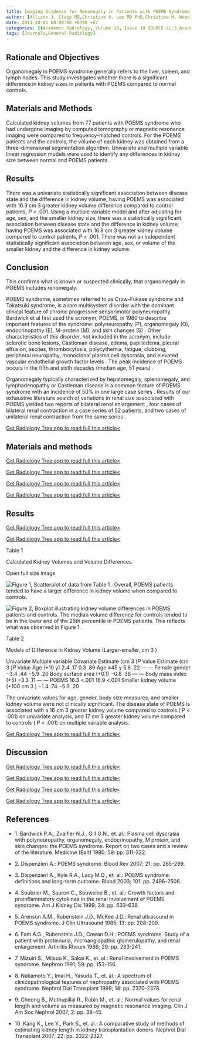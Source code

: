 ```yaml
---
title: Imaging Evidence for Renomegaly in Patients with POEMS Syndrome
author: [Allison J. Clapp MD,Christine U. Lee MD PhD,Christina M. Wood-Wentz MS,Nelson Leung MD,Angela Dispenzieri MD]
date: 2011-10-01 00:00:00 +0700 +07
categories: [{Academic Radiology, Volume 18, Issue 10 SOURCE CL_S_AcademicRadiologyVolume18Issue10 1}]
tags: [Journals,General Radiology]
---
```

## Rationale and Objectives

Organomegaly in POEMS syndrome generally refers to the liver, spleen, and lymph nodes. This study investigates whether there is a significant difference in kidney sizes in patients with POEMS compared to normal controls.

## Materials and Methods

Calculated kidney volumes from 77 patients with POEMS syndrome who had undergone imaging by computed tomography or magnetic resonance imaging were compared to frequency-matched controls. For the POEMS patients and the controls, the volume of each kidney was obtained from a three-dimensional segmentation algorithm. Univariate and multiple variable linear regression models were used to identify any differences in kidney size between normal and POEMS patients.

## Results

There was a univariate statistically significant association between disease state and the difference in kidney volume; having POEMS was associated with 16.3 cm  3 greater kidney volume difference compared to control patients, _P_ < .001\. Using a multiple variable model and after adjusting for age, sex, and the smaller kidney size, there was a statistically significant association between disease state and the difference in kidney volume; having POEMS was associated with 16.8 cm  3 greater kidney volume compared to control patients, _P_ < .001\. There was not an independent statistically significant association between age, sex, or volume of the smaller kidney and the difference in kidney volume.

## Conclusion

This confirms what is known or suspected clinically, that organomegaly in POEMS includes renomegaly.

POEMS syndrome, sometimes referred to as Crow-Fukase syndrome and Takatsuki syndrome, is a rare multisystem disorder with the dominant clinical feature of chronic progressive sensorimotor polyneuropathy. Bardwick et al first used the acronym, POEMS, in 1980 to describe important features of the syndrome: polyneuropathy (P), organomegaly (O), endocrinopathy (E), M-protein (M), and skin changes (S) . Other characteristics of this disorder, not included in the acronym, include sclerotic bone lesions, Castleman disease, edema, papilledema, pleural effusion, ascites, thrombocytosis, polycythemia, fatigue, clubbing, peripheral neuropathy, monoclonal plasma cell dyscrasia, and elevated vascular endothelial growth factor levels . The peak incidence of POEMS occurs in the fifth and sixth decades (median age, 51 years) .

Organomegaly typically characterized by hepatomegaly, splenomegaly, and lymphadenopathy or Castleman disease is a common feature of POEMS syndrome with an incidence of 50% in one large case series . Results of our exhaustive literature search of variations in renal size associated with POEMS yielded two reports of bilateral renal enlargement , four cases of bilateral renal contraction in a case series of 52 patients, and two cases of unilateral renal contraction from the same series .

[Get Radiology Tree app to read full this article<](https://clinicalpub.com/app)

## Materials and methods

[Get Radiology Tree app to read full this article<](https://clinicalpub.com/app)

[Get Radiology Tree app to read full this article<](https://clinicalpub.com/app)

[Get Radiology Tree app to read full this article<](https://clinicalpub.com/app)

[Get Radiology Tree app to read full this article<](https://clinicalpub.com/app)

## Results

[Get Radiology Tree app to read full this article<](https://clinicalpub.com/app)

[Get Radiology Tree app to read full this article<](https://clinicalpub.com/app)

Table 1


Calculated Kidney Volumes and Volume Differences


Open full size image

![Figure 1, Scatterplot of data from Table 1 . Overall, POEMS patients tended to have a larger difference in kidney volume when compared to controls.](https://storage.googleapis.com/dl.dentistrykey.com/clinical/ImagingEvidenceforRenomegalyinPatientswithPOEMSSyndrome/0_1s20S107663321100256X.jpg)

![Figure 2, Boxplot illustrating kidney volume differences in POEMS patients and controls. The median volume difference for controls tended to be in the lower end of the 25th percentile in POEMS patients. This reflects what was observed in Figure 1 .](https://storage.googleapis.com/dl.dentistrykey.com/clinical/ImagingEvidenceforRenomegalyinPatientswithPOEMSSyndrome/1_1s20S107663321100256X.jpg)

Table 2


Models of Difference in Kidney Volume (Larger-smaller, cm  3  )


Univariate Multiple variable Covariate Estimate (cm  3  )_P_ Value Estimate (cm  3  )_P_ Value Age (+10 y) 2.4 .17 0.3 .89 Age ≥45 y 5.6 .22 — — Female gender −3.4 .44 −5.9 .20 Body surface area (+0.1) −0.8 .38 — — Body mass index (+5) −3.3 .11 — — POEMS 16.3 <.001 16.9 <.001 Smaller kidney volume (+100 cm  3  ) −1.4 .74 −5.9 .20

The univariate values for age, gender, body size measures, and smaller kidney volume were not clinically significant. The disease state of POEMS is associated with a 16 cm  3  greater kidney volume compared to controls ( _P_ < .001) on univariate analysis, and 17 cm  3  greater kidney volume compared to controls ( _P_ < .001) on multiple variable analysis.


[Get Radiology Tree app to read full this article<](https://clinicalpub.com/app)

## Discussion

[Get Radiology Tree app to read full this article<](https://clinicalpub.com/app)

[Get Radiology Tree app to read full this article<](https://clinicalpub.com/app)

[Get Radiology Tree app to read full this article<](https://clinicalpub.com/app)

[Get Radiology Tree app to read full this article<](https://clinicalpub.com/app)

## References

- 1\. Bardwick P.A., Zvaifler N.J., Gill G.N., et. al.: Plasma cell dyscrasia with polyneuropathy, organomegaly, endocrinopathy, M protein, and skin changes: the POEMS syndrome. Report on two cases and a review of the literature. Medicine (Balt) 1980; 59: pp. 311-322.


- 2\. Dispenzieri A.: POEMS syndrome. Blood Rev 2007; 21: pp. 285-299.


- 3\. Dispenzieri A., Kyle R.A., Lacy M.Q., et. al.: POEMS syndrome: definitions and long-term outcome. Blood 2003; 101: pp. 2496-2506.


- 4\. Soubrier M., Sauron C., Souweine B., et. al.: Growth factors and proinflammatory cytokines in the renal involvement of POEMS syndrome. Am J Kidney Dis 1999; 34: pp. 633-638.


- 5\. Arenson A.M., Rubenstein J.D., McKee J.D.: Renal ultrasound in POEMS syndrome. J Clin Ultrasound 1985; 13: pp. 208-209.


- 6\. Fam A.G., Rubenstein J.D., Cowan D.H.: POEMS syndrome. Study of a patient with proteinuria, microangiopathic glomerulopathy, and renal enlargement. Arthritis Rheum 1986; 29: pp. 233-241.


- 7\. Mizuiri S., Mitsuo K., Sakai K., et. al.: Renal involvement in POEMS syndrome. Nephron 1991; 59: pp. 153-156.


- 8\. Nakamoto Y., Imai H., Yasuda T., et. al.: A spectrum of clinicopathological features of nephropathy associated with POEMS syndrome. Nephrol Dial Transplant 1999; 14: pp. 2370-2378.


- 9\. Cheong B., Muthupillai R., Rubin M., et. al.: Normal values for renal length and volume as measured by magnetic resonance imaging. Clin J Am Soc Nephrol 2007; 2: pp. 38-45.


- 10\. Kang K., Lee Y., Park S., et. al.: A comparative study of methods of estimating kidney length in kidney transplantation donors. Nephrol Dial Transplant 2007; 22: pp. 2322-2327.